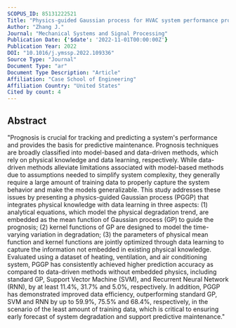 ```yaml
---
SCOPUS_ID: 85131222521
Title: "Physics-guided Gaussian process for HVAC system performance prognosis"
Author: "Zhang J."
Journal: "Mechanical Systems and Signal Processing"
Publication Date: {'$date': '2022-11-01T00:00:00Z'}
Publication Year: 2022
DOI: "10.1016/j.ymssp.2022.109336"
Source Type: "Journal"
Document Type: "ar"
Document Type Description: "Article"
Affiliation: "Case School of Engineering"
Affiliation Country: "United States"
Cited by count: 4
---
```


## Abstract
"Prognosis is crucial for tracking and predicting a system's performance and provides the basis for predictive maintenance. Prognosis techniques are broadly classified into model-based and data-driven methods, which rely on physical knowledge and data learning, respectively. While data-driven methods alleviate limitations associated with model-based methods due to assumptions needed to simplify system complexity, they generally require a large amount of training data to properly capture the system behavior and make the models generalizable. This study addresses these issues by presenting a physics-guided Gaussian process (PGGP) that integrates physical knowledge with data learning in three aspects: (1) analytical equations, which model the physical degradation trend, are embedded as the mean function of Gaussian process (GP) to guide the prognosis; (2) kernel functions of GP are designed to model the time-varying variation in degradation; (3) the parameters of physical mean function and kernel functions are jointly optimized through data learning to capture the information not embedded in existing physical knowledge. Evaluated using a dataset of heating, ventilation, and air conditioning system, PGGP has consistently achieved higher prediction accuracy as compared to data-driven methods without embedded physics, including standard GP, Support Vector Machine (SVM), and Recurrent Neural Network (RNN), by at least 11.4%, 31.7% and 5.0%, respectively. In addition, PGGP has demonstrated improved data efficiency, outperforming standard GP, SVM and RNN by up to 59.9%, 75.5% and 68.4%, respectively, in the scenario of the least amount of training data, which is critical to ensuring early forecast of system degradation and support predictive maintenance."
